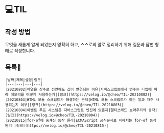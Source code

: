 # 💻TIL 

## 작성 방법

무엇을 새롭게 알게 되었는지 명확히 하고, 스스로의 말로 정리하기 위해 질문과 답변 형태로 작성합니다.

## 목록

```
|날짜|제목|설명|링크|
|---|---|---|---|
|20210802|배열을 상수로 선언해도 값이 변경되는 이유|자바스크립트에서 변수는 타입에 따라 메모리를 어떻게 사용하는가|[링크](https://velog.io/@cheo/TIL-20210802)|
|20210803|HTML 모듈 스크립트가 해결하는 문제|HTML 모듈 스크립트가 하는 일과 자주 사용되는지 여부|[링크](https://velog.io/@cheo/TIL-20210803)|
|20210804|이벤트 루프 시스템은 자바스크립트 엔진에 있을까|멀티쓰레드 브라우저의 동작|[링크](https://velog.io/@cheo/TIL-20210804)|
|20210815|for-of에 숨겨진 동작 원리|ECMAScript 공식문서로 파헤치는 for-of 동작 원리|[링크](https://velog.io/@cheo/TIL-20210815)|

```
